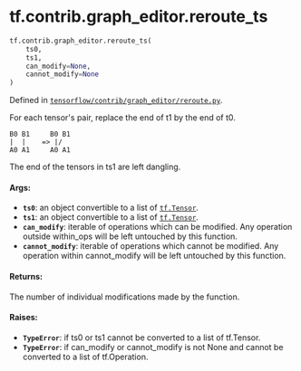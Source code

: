 <div itemscope itemtype="http://developers.google.com/ReferenceObject">
<meta itemprop="name" content="tf.contrib.graph_editor.reroute_ts" />
<meta itemprop="path" content="Stable" />
</div>

# tf.contrib.graph_editor.reroute_ts

``` python
tf.contrib.graph_editor.reroute_ts(
    ts0,
    ts1,
    can_modify=None,
    cannot_modify=None
)
```



Defined in [`tensorflow/contrib/graph_editor/reroute.py`](/code/stable/tensorflow/contrib/graph_editor/reroute.py).

For each tensor's pair, replace the end of t1 by the end of t0.

    B0 B1     B0 B1
    |  |    => |/
    A0 A1     A0 A1

The end of the tensors in ts1 are left dangling.

#### Args:

* <b>`ts0`</b>: an object convertible to a list of <a href="../../../tf/Tensor.md"><code>tf.Tensor</code></a>.
* <b>`ts1`</b>: an object convertible to a list of <a href="../../../tf/Tensor.md"><code>tf.Tensor</code></a>.
* <b>`can_modify`</b>: iterable of operations which can be modified. Any operation
    outside within_ops will be left untouched by this function.
* <b>`cannot_modify`</b>: iterable of operations which cannot be modified. Any
    operation within cannot_modify will be left untouched by this function.

#### Returns:

The number of individual modifications made by the function.

#### Raises:

* <b>`TypeError`</b>: if ts0 or ts1 cannot be converted to a list of tf.Tensor.
* <b>`TypeError`</b>: if can_modify or cannot_modify is not None and cannot be
    converted to a list of tf.Operation.